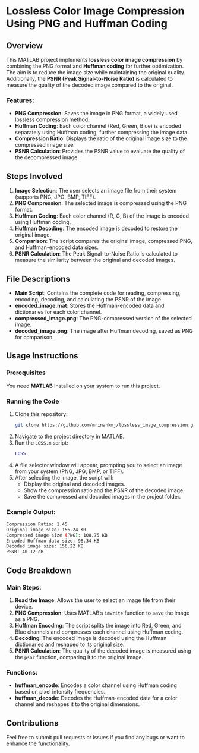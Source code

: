 
# Lossless Color Image Compression Using PNG and Huffman Coding

## Overview
This MATLAB project implements **lossless color image compression** by combining the PNG format and **Huffman coding** for further optimization. The aim is to reduce the image size while maintaining the original quality. Additionally, the **PSNR (Peak Signal-to-Noise Ratio)** is calculated to measure the quality of the decoded image compared to the original.

### Features:
- **PNG Compression**: Saves the image in PNG format, a widely used lossless compression method.
- **Huffman Coding**: Each color channel (Red, Green, Blue) is encoded separately using Huffman coding, further compressing the image data.
- **Compression Ratio**: Displays the ratio of the original image size to the compressed image size.
- **PSNR Calculation**: Provides the PSNR value to evaluate the quality of the decompressed image.

## Steps Involved
1. **Image Selection**: The user selects an image file from their system (supports PNG, JPG, BMP, TIFF).
2. **PNG Compression**: The selected image is compressed using the PNG format.
3. **Huffman Coding**: Each color channel (R, G, B) of the image is encoded using Huffman coding.
4. **Huffman Decoding**: The encoded image is decoded to restore the original image.
5. **Comparison**: The script compares the original image, compressed PNG, and Huffman-encoded data sizes.
6. **PSNR Calculation**: The Peak Signal-to-Noise Ratio is calculated to measure the similarity between the original and decoded images.

## File Descriptions
- **Main Script**: Contains the complete code for reading, compressing, encoding, decoding, and calculating the PSNR of the image.
- **encoded_image.mat**: Stores the Huffman-encoded data and dictionaries for each color channel.
- **compressed_image.png**: The PNG-compressed version of the selected image.
- **decoded_image.png**: The image after Huffman decoding, saved as PNG for comparison.

## Usage Instructions

### Prerequisites
You need **MATLAB** installed on your system to run this project.

### Running the Code
1. Clone this repository:
   ```bash
   git clone https://github.com/mrinankmj/lossless_image_compression.git
   ```
2. Navigate to the project directory in MATLAB.
3. Run the `LOSS.m` script:
   ```matlab
   LOSS
   ```
4. A file selector window will appear, prompting you to select an image from your system (PNG, JPG, BMP, or TIFF).
5. After selecting the image, the script will:
   - Display the original and decoded images.
   - Show the compression ratio and the PSNR of the decoded image.
   - Save the compressed and decoded images in the project folder.

### Example Output:
```bash
Compression Ratio: 1.45
Original image size: 156.24 KB
Compressed image size (PNG): 108.75 KB
Encoded Huffman data size: 98.34 KB
Decoded image size: 156.22 KB
PSNR: 40.12 dB
```

## Code Breakdown
### Main Steps:
1. **Read the Image**: Allows the user to select an image file from their device.
2. **PNG Compression**: Uses MATLAB’s `imwrite` function to save the image as a PNG.
3. **Huffman Encoding**: The script splits the image into Red, Green, and Blue channels and compresses each channel using Huffman coding.
4. **Decoding**: The encoded image is decoded using the Huffman dictionaries and reshaped to its original size.
5. **PSNR Calculation**: The quality of the decoded image is measured using the `psnr` function, comparing it to the original image.

### Functions:
- **huffman_encode**: Encodes a color channel using Huffman coding based on pixel intensity frequencies.
- **huffman_decode**: Decodes the Huffman-encoded data for a color channel and reshapes it to the original dimensions.

## Contributions
Feel free to submit pull requests or issues if you find any bugs or want to enhance the functionality.

